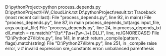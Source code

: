 D:\pythonProject>python process_depends.py D:\pythonProject\HW_CloudLink.txt D:\pythonProject\result.txt
Traceback (most recent call last):
  File "process_depends.py", line 92, in <module>
    main()
  File "process_depends.py", line 87, in main
    process_depends_txt(args.input_file, args.output_file)
  File "process_depends.py", line 24, in process_depends_txt
    dll_match = re.match(r"^\[\s*.*\]\s+([\w\-.]+)\.DLL)", line, re.IGNORECASE)
  File "D:\Python27\lib\re.py", line 141, in match
    return _compile(pattern, flags).match(string)
  File "D:\Python27\lib\re.py", line 251, in _compile
    raise error, v # invalid expression
sre_constants.error: unbalanced parenthesis
